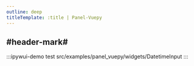 ```yaml
---
outline: deep
titleTemplate: :title | Panel-Vuepy
---
```


## #header-mark#
:::ipywui-demo test
src/examples/panel_vuepy/widgets/DatetimeInput
::: 
